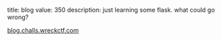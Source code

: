 title: blog
value: 350
description: just learning some flask. what could go wrong?

[blog.challs.wreckctf.com](https://blog.challs.wreckctf.com/)

